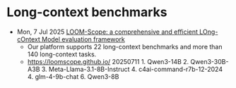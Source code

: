 
# Long-context benchmarks
- Mon, 7 Jul 2025 [LOOM-Scope: a comprehensive and efficient LOng-cOntext Model evaluation framework](https://arxiv.org/abs/2507.04723)
  - Our platform supports 22 long-context benchmarks and more than 140 long-context tasks.
  - https://loomscope.github.io/ 20250711 1. Qwen3-14B 2. Qwen3-30B-A3B 3. Meta-Llama-3.1-8B-Instruct 4. c4ai-command-r7b-12-2024 4. glm-4-9b-chat 6. Qwen3-8B